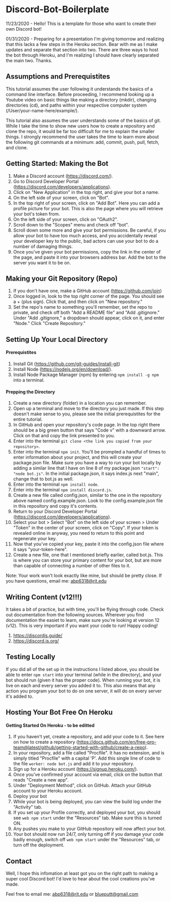 # Discord-Bot-Boilerplate

11/23/2020 - Hello! This is a template for those who want to create their own Discord bot!

01/31/2020 - Preparing for a presentation I'm giving tomorrow and realizing that this lacks a few steps in the Heroku section. Bear with me as I make updates and separate that section into two. There are three ways to host the bot through Heroku, and I'm realizing I should have clearly separated the main two. Thanks.

## Assumptions and Prerequistites

This tutorial assumes the user following it understands the basics of a command line interface. Before proceeding, I recommend looking up a Youtube video on basic things like making a directory (mkdir), changing directories (cd), and paths within your respective computer system (/User/your-name-here/example/). 

This tutorial also assumes the user understands some of the basics of git. While I take the time to show new users how to create a repository and clone the repo, it would be far too difficult for me to explain the smaller things. I strongly recommend the user takes the time to learn more about the following git commands at a minimum: add, commit, push, pull, fetch, and clone.

## Getting Started: Making the Bot

1. Make a Discord account (https://discord.com/).
2. Go to Discord Developer Portal (https://discord.com/developers/applications).
3. Click on "New Application" in the top right, and give your bot a name.
4. On the left side of your screen, click on "Bot".
5. In the top right of your screen, click on "Add Bot". Here you can add a profile picture for your bot. This is also the page where you will retrieve your bot's token from.
6. On the left side of your screen, click on "OAuth2".
7. Scroll down to the "Scopes" menu and check off "bot". 
8. Scroll down some more and give your bot permissions. Be careful, if you allow your bot to have too much access, and you accidentally reveal your developer key to the public, bad actors can use your bot to do a number of damaging things.
9. Once you've given your bot permissions, copy the link in the center of the page, and paste it into your browsers address bar. Add the bot to the server you want it to be on.

## Making your Git Repository (Repo)

1. If you don't have one, make a GitHub account (https://github.com/join)
2. Once logged in, look to the top right corner of the page. You should see a + (plus sign). Click that, and then click on "New repository."
3. Set the repo's name to something you'll remember, set the repo to private, and check off both "Add a README file" and "Add .gitignore." Under "Add .gitignore," a dropdown should appear, click on it, and enter "Node." Click "Create Repository."

## Setting Up Your Local Directory

#### Prerequistites

1. Install Git (https://github.com/git-guides/install-git)
2. Install Node (https://nodejs.org/en/download/).
3. Install Node Package Manager (npm) by entering ```npm install -g npm``` into a terminal.

#### Prepping the Directory

1. Create a new directory (folder) in a location you can remember.
2. Open up a terminal and move to the directory you just made. If this step doesn't make sense to you, please see the initial prerequistites for the entire tutorial.
3. In GitHub and open your repository's code page. In the top right there should be a big green button that says "Code v" with a downward arrow. Click on that and copy the link presented to you.
4. Enter into the terminal ```git clone <the link you copied from your repository>```.
5. Enter into the terminal ```npm init```. You'll be prompted a handful of times to enter information about your project, and this will create your package.json file. Make sure you have a way to run your bot locally by adding a similar line that I have on line 8 of my package.json ```"start": "node bot.js"```. In the initial package.json, it says index.js next "main", change that to bot.js as well.
6. Enter into the terminal ```npm install node```.
7. Enter into the terminal ```npm install discord.js```.
8. Create a new file called config.json, similar to the one in the repository above named config.example.json. Look to the config.example.json file in this repository and copy it's contents.
9. Return to your Discord Developer Portal (https://discord.com/developers/applications).
10. Select your bot > Select "Bot" on the left side of your screen > Under "Token" in the center of your screen, click on "Copy". If your token is revealed online in anyway, you need to return to this point and regenerate your key.
11. Now that you've copied your key, paste it into the config.json file where it says "your-token-here".
12. Create a new file, one that I mentioned briefly earlier, called bot.js. This is where you can store your primary content for your bot, but are more than capable of connecting a number of other files to it.

Note: Your work won't look exactly like mine, but should be pretty close. If you have questions, email me: abp6318@rit.edu

## Writing Content (v12!!!)

It takes a bit of practice, but with time, you'll be flying through code. Check out documentation from the following sources. Wherever you find documentation the easiet to learn, make sure you're looking at version 12 (v12). This is very important if you want your code to run! Happy coding!

1. https://discordjs.guide/
2. https://discord.js.org/

## Testing Locally

If you did all of the set up in the instructions I listed above, you should be able to enter ```npm start``` into your terminal (while in the directory), and your bot should run (given it has the proper code). When running your bot, it is live on each and every server you added it to. This also means that any action you program your bot to do on one server, it will do on every server it's added to.

## Hosting Your Bot Free On Heroku

#### Getting Started On Heroku - to be editted

1. If you haven't yet, create a repository, and add your code to it. See here on how to create a repository (https://docs.github.com/en/free-pro-team@latest/github/getting-started-with-github/create-a-repo).
2. In your repository, add a file called "Procfile". It has no extension, and is simply titled "Procfile" with a capital 'P'. Add this single line of code to the file ```worker: node bot.js``` and add it to your repository.
3. Sign up for a Heroku account (https://signup.heroku.com/).
4. Once you've confirmed your account via email, click on the button that reads "Create a new app".
5. Under "Deployment Method", click on GitHub. Attach your GitHub account to your Heroku account. 
6. Deploy your bot
7. While your bot is being deployed, you can view the build log under the "Activity" tab.
8. If you set up your Profile correctly, and deployed your bot, you should see ```web npm start``` under the "Resources" tab. Make sure this is turned ON.
9. Any pushes you make to your GitHub repository will now affect your bot.
10. Your bot should now run 24/7, only turning off if you damage your code badly enough, switch off ```web npm start``` under the "Resources" tab, or turn off the deployment.

## Contact

Well, I hope this infomation at least got you on the right path to making a super cool Discord bot! I'd love to hear about the cool creations you've made.

Feel free to email me: abp6318@rit.edu or blueputt@gmail.com
